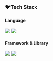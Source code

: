 <body>

<!-- 
<img src="https://capsule-render.vercel.app/api?type=waving&color=auto&height=200&section=header&text=Hi!%20I'm%20jinoe!&fontSize=60" />
--> 
<h3>🐦Tech Stack</h3>
<h4>Language</h4>
<p>
   <img src="https://img.shields.io/badge/java-1E8CBE?style=flat-square&logo=java&logoColor=white"/>
  <img src="https://img.shields.io/badge/Spring-6DB33F?style=flat-square&logo=spring&logoColor=white"/>
</p>
<h4>Framework & Library</h4>
<p>
   <img src="https://img.shields.io/badge/java-1E8CBE?style=flat-square&logo=java&logoColor=white"/>
  <img src="https://img.shields.io/badge/Spring-6DB33F?style=flat-square&logo=spring&logoColor=white"/>
</p>
</body>

